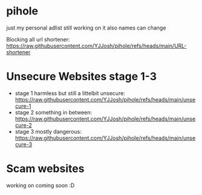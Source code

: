 # pihole
just my personal adlist still working on it also names can change

Blocking all url shortener: https://raw.githubusercontent.com/YJJosh/pihole/refs/heads/main/URL-shortener


<h1>Unsecure Websites stage 1-3</h1>

- stage 1 harmless but still a littelbit unsecure: https://raw.githubusercontent.com/YJJosh/pihole/refs/heads/main/unsecure-1
- stage 2 something in between: https://raw.githubusercontent.com/YJJosh/pihole/refs/heads/main/unsecure-2
- stage 3 mostly dangerous: https://raw.githubusercontent.com/YJJosh/pihole/refs/heads/main/unsecure-3

<h1>Scam websites</h1>

working on coming soon :D
